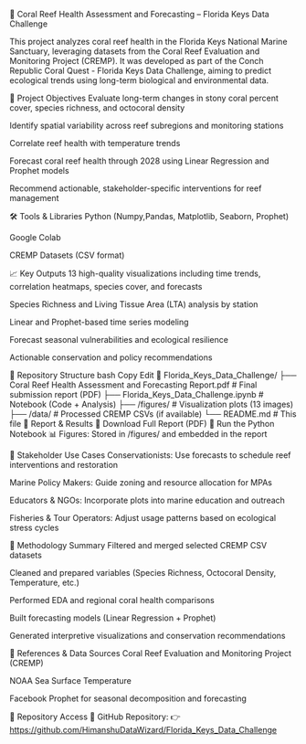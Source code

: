 🌊 Coral Reef Health Assessment and Forecasting – Florida Keys Data Challenge

This project analyzes coral reef health in the Florida Keys National Marine Sanctuary, leveraging datasets from the Coral Reef Evaluation and Monitoring Project (CREMP). It was developed as part of the Conch Republic Coral Quest - Florida Keys Data Challenge, aiming to predict ecological trends using long-term biological and environmental data.

📌 Project Objectives
Evaluate long-term changes in stony coral percent cover, species richness, and octocoral density

Identify spatial variability across reef subregions and monitoring stations

Correlate reef health with temperature trends

Forecast coral reef health through 2028 using Linear Regression and Prophet models

Recommend actionable, stakeholder-specific interventions for reef management

🛠️ Tools & Libraries
Python (Numpy,Pandas, Matplotlib, Seaborn, Prophet)

Google Colab

CREMP Datasets (CSV format)

📈 Key Outputs
13 high-quality visualizations including time trends, correlation heatmaps, species cover, and forecasts

Species Richness and Living Tissue Area (LTA) analysis by station

Linear and Prophet-based time series modeling

Forecast seasonal vulnerabilities and ecological resilience

Actionable conservation and policy recommendations

📂 Repository Structure
bash
Copy
Edit
📁 Florida_Keys_Data_Challenge/
├── Coral Reef Health Assessment and Forecasting Report.pdf    # Final submission report (PDF)
├── Florida_Keys_Data_Challenge.ipynb                         #  Notebook (Code + Analysis)
├── /figures/                                                 # Visualization plots (13 images)
├── /data/                                                    # Processed CREMP CSVs (if available)
└── README.md                                                 # This file
📜 Report & Results
📄 Download Full Report (PDF)
📓 Run the Python Notebook
📊 Figures: Stored in /figures/ and embedded in the report

🧭 Stakeholder Use Cases
Conservationists: Use forecasts to schedule reef interventions and restoration

Marine Policy Makers: Guide zoning and resource allocation for MPAs

Educators & NGOs: Incorporate plots into marine education and outreach

Fisheries & Tour Operators: Adjust usage patterns based on ecological stress cycles

🧪 Methodology Summary
Filtered and merged selected CREMP CSV datasets

Cleaned and prepared variables (Species Richness, Octocoral Density, Temperature, etc.)

Performed EDA and regional coral health comparisons

Built forecasting models (Linear Regression + Prophet)

Generated interpretive visualizations and conservation recommendations

📎 References & Data Sources
Coral Reef Evaluation and Monitoring Project (CREMP)

NOAA Sea Surface Temperature

Facebook Prophet for seasonal decomposition and forecasting

🔗 Repository Access
📌 GitHub Repository:
👉 https://github.com/HimanshuDataWizard/Florida_Keys_Data_Challenge

